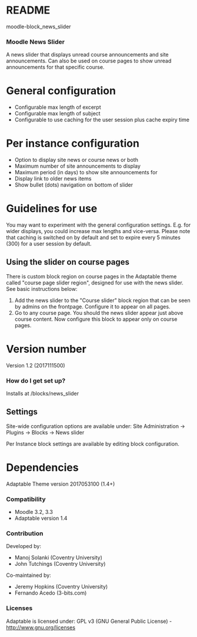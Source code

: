 # README #
moodle-block_news_slider

### Moodle News Slider ###
A news slider that displays unread course announcements and site announcements.  Can also be used on course pages to show unread announcements for that specific course.


# General configuration #

- Configurable max length of excerpt
- Configurable max length of subject
- Configurable to use caching for the user session plus cache expiry time

# Per instance configuration  #

- Option to display site news or course news or both
- Maximum number of site announcements to display
- Maximum period (in days) to show site announcements for
- Display link to older news items
- Show bullet (dots) navigation on bottom of slider

# Guidelines for use #

You may want to experiment with the general configuration settings. E.g. for wider displays, you could increase max lengths and vice-versa.  Please note that caching
is switched on by default and set to expire every 5 minutes (300) for a user session by default.

## Using the slider on course pages ##

There is custom block region on course pages in the Adaptable theme called "course page slider region", designed for use with the news slider.  
See basic instructions below:

1. Add the news slider to the "Course slider" block region that can be seen by admins on the frontpage.  Configure it to appear on all pages.
2. Go to any course page. You should the news slider appear just above course content. Now configure this block to appear only on course pages.

# Version number #

Version 1.2 (2017111500)

### How do I get set up? ###

Installs at <moodleroot>/blocks/news_slider

## Settings ##

Site-wide configuration options are available under: 
Site Administration -> Plugins -> Blocks -> News slider

Per Instance block settings are available by editing block configuration.

# Dependencies #

Adaptable Theme version 2017053100 (1.4+)

### Compatibility ###

- Moodle 3.2, 3.3
- Adaptable version 1.4

### Contribution ###

Developed by:

 * Manoj Solanki (Coventry University)
 * John Tutchings (Coventry University)

Co-maintained by:

 * Jeremy Hopkins (Coventry University)
 * Fernando Acedo (3-bits.com)
 
 ### Licenses ###

Adaptable is licensed under:
GPL v3 (GNU General Public License) - http://www.gnu.org/licenses

